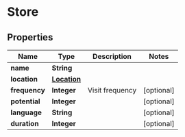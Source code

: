 # Store

## Properties
Name | Type | Description | Notes
------------ | ------------- | ------------- | -------------
**name** | **String** |  | 
**location** | [**Location**](Location.md) |  | 
**frequency** | **Integer** | Visit frequency |  [optional]
**potential** | **Integer** |  |  [optional]
**language** | **String** |  |  [optional]
**duration** | **Integer** |  |  [optional]
